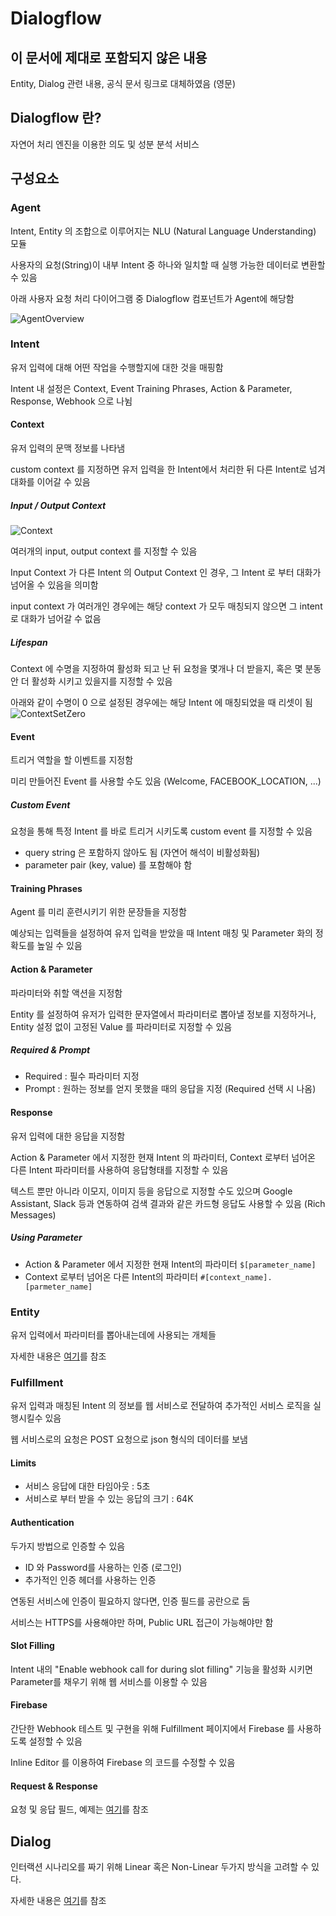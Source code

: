 # Dialogflow
## 이 문서에 제대로 포함되지 않은 내용 
Entity, Dialog 관련 내용, 공식 문서 링크로 대체하였음 (영문)

## Dialogflow 란?
자연어 처리 엔진을 이용한 의도 및 성분 분석 서비스

## 구성요소
### Agent
Intent, Entity 의 조합으로 이루어지는 NLU (Natural Language Understanding) 모듈

사용자의 요청(String)이 내부 Intent 중 하나와 일치할 때 실행 가능한 데이터로 변환할 수 있음

아래 사용자 요청 처리 다이어그램 중 Dialogflow 컴포넌트가 Agent에 해당함

![AgentOverview](https://dialogflow.com/docs/images/overview/agents/overview.png?dcb_=0.633336241292979)

### Intent
유저 입력에 대해 어떤 작업을 수행할지에 대한 것을 매핑함

Intent 내 설정은 Context, Event Training Phrases, Action & Parameter, Response, Webhook 으로 나뉨

#### Context
유저 입력의 문맥 정보를 나타냄

custom context 를 지정하면 유저 입력을 한 Intent에서 처리한 뒤 다른 Intent로 넘겨 대화를 이어갈 수 있음

##### Input / Output Context

![Context](https://dialogflow-dot-devsite-v2-prod.appspot.com/docs/images/overview/contexts/contexts-002.gif?dcb_=0.21903900849387825)

여러개의 input, output context 를 지정할 수 있음

Input Context 가 다른 Intent 의 Output Context 인 경우, 그 Intent 로 부터 대화가 넘어올 수 있음을 의미함

input context 가 여러개인 경우에는 해당 context 가 모두 매칭되지 않으면 그 intent 로 대화가 넘어갈 수 없음

##### Lifespan
Context 에 수명을 지정하여 활성화 되고 난 뒤 요청을 몇개나 더 받을지, 혹은 몇 분동안 더 활성화 시키고 있을지를 지정할 수 있음

아래와 같이 수명이 0 으로 설정된 경우에는 해당 Intent 에 매칭되었을 때 리셋이 됨
![ContextSetZero](https://dialogflow.com/docs/images/overview/contexts/contexts-003.png?dcb_=0.08211054449693012)

#### Event
트리거 역할을 할 이벤트를 지정함

미리 만들어진 Event 를 사용할 수도 있음 (Welcome, FACEBOOK_LOCATION, ...)

##### Custom Event
요청을 통해 특정 Intent 를 바로 트리거 시키도록 custom event 를 지정할 수 있음 
- query string 은 포함하지 않아도 됨 (자연어 해석이 비활성화됨)
- parameter pair (key, value) 를 포함해야 함


#### Training Phrases
Agent 를 미리 훈련시키기 위한 문장들을 지정함

예상되는 입력들을 설정하여 유저 입력을 받았을 때 Intent 매칭 및 Parameter 화의 정확도를 높일 수 있음
#### Action & Parameter
파라미터와 취할 액션을 지정함

Entity 를 설정하여 유저가 입력한 문자열에서 파라미터로 뽑아낼 정보를 지정하거나, Entity 설정 없이 고정된 Value 를 파라미터로 지정할 수 있음

##### Required & Prompt
- Required : 필수 파라미터 지정
- Prompt : 원하는 정보를 얻지 못했을 때의 응답을 지정 (Required 선택 시 나옴)

#### Response
유저 입력에 대한 응답을 지정함

Action & Parameter 에서 지정한 현재 Intent 의 파라미터, Context 로부터 넘어온 다른 Intent 파라미터를 사용하여 응답형태를 지정할 수 있음

텍스트 뿐만 아니라 이모지, 이미지 등을 응답으로 지정할 수도 있으며 Google Assistant, Slack 등과 연동하여 검색 결과와 같은 카드형 응답도 사용할 수 있음 (Rich Messages)

##### Using Parameter
- Action & Parameter 에서 지정한 현재 Intent의 파라미터 
`$[parameter_name]`
- Context 로부터 넘어온 다른 Intent의 파라미터
`#[context_name].[parmeter_name]`


### Entity
유저 입력에서 파라미터를 뽑아내는데에 사용되는 개체들

자세한 내용은 [여기](https://dialogflow.com/docs/entities)를 참조 

### Fulfillment
유저 입력과 매칭된 Intent 의 정보를 웹 서비스로 전달하여 추가적인 서비스 로직을 실행시킬수 있음

웹 서비스로의 요청은 POST 요청으로 json 형식의 데이터를 보냄

#### Limits
- 서비스 응답에 대한 타임아웃 : 5초
- 서비스로 부터 받을 수 있는 응답의 크기 : 64K

#### Authentication
두가지 방법으로 인증할 수 있음
- ID 와 Password를 사용하는 인증 (로그인)
- 추가적인 인증 헤더를 사용하는 인증

연동된 서비스에 인증이 필요하지 않다면, 인증 필드를 공란으로 둠

서비스는 HTTPS를 사용해야만 하며, Public URL 접근이 가능해야만 함

#### Slot Filling
Intent 내의 "Enable webhook call for during slot filling" 기능을 활성화 시키면 Parameter를 채우기 위해 웹 서비스를 이용할 수 있음

#### Firebase
간단한 Webhook 테스트 및 구현을 위해 Fulfillment 페이지에서 Firebase 를 사용하도록 설정할 수 있음

Inline Editor 를 이용하여 Firebase 의 코드를 수정할 수 있음

#### Request & Response
요청 및 응답 필드, 예제는 [여기](https://dialogflow.com/docs/fulfillment)를 참조

## Dialog
인터랙션 시나리오를 짜기 위해 Linear 혹은 Non-Linear 두가지 방식을 고려할 수 있다.

자세한 내용은 [여기](https://dialogflow.com/docs/dialogs#non_linear_dialogs)를 참조
